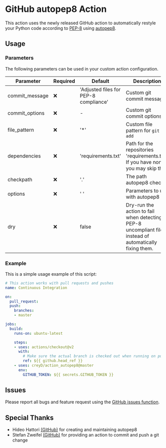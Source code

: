 # GitHub autopep8 Action

This action uses the newly released GitHub action to automatically restyle your Python code according to [PEP-8](https://www.python.org/dev/peps/pep-0008/) using  [autopep8](https://github.com/hhatto/autopep8).

## Usage
### Parameters
The following parameters can be used in your custom action configuration.

| Parameter | Required | Default | Description |
| - | - | - | - |
| commit_message | :x: | 'Adjusted files for PEP-8 compliance' | Custom git commit message|
| commit_options | :x: | - | Custom git commit options|
| file_pattern | :x: | '&ast;' | Custom file pattern for `git add`|
| dependencies | :x: | 'requirements.txt' |  Path for the repositories 'requirements.txt'. If you have none, you may skip this.|
| checkpath | :x: | '.' | The path autopep8 checks |
| options | :x: | ' ' | Parameters to use with autopep8 |
| dry | :x: | false | Dry-run the action to fail when detecting PEP-8 uncompliant files, instead of automatically fixing them. |


### Example

This is a simple usage example of this script:

```yaml
# This action works with pull requests and pushes
name: Continuous Integration

on:
  pull_request:
  push:
    branches:
    - master

jobs:
  build:
    runs-on: ubuntu-latest

    steps:
    - uses: actions/checkout@v2
      with:
        # Make sure the actual branch is checked out when running on pull requests
        ref: ${{ github.head_ref }}
    - uses: creyD/action_autopep8@master
      env:
        GITHUB_TOKEN: ${{ secrets.GITHUB_TOKEN }}

```

## Issues

Please report all bugs and feature request using the [GitHub issues function](https://github.com/creyD/autopep8_action/issues/new).

## Special Thanks

- Hideo Hattori [(GitHub)](https://github.com/hhatto) for creating and maintaining autopep8
- Stefan Zweifel [(GitHub)](https://github.com/stefanzweifel) for providing an action to commit and push a git change
